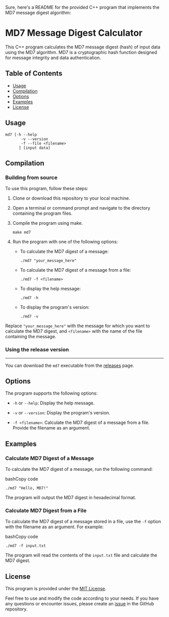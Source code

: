 Sure, here's a README for the provided C++ program that implements the MD7 message digest algorithm:

MD7 Message Digest Calculator
=============================

This C++ program calculates the MD7 message digest (hash) of input data using the MD7 algorithm. MD7 is a cryptographic hash function designed for message integrity and data authentication.

Table of Contents
-----------------

*   [Usage](#usage)
*   [Compilation](#compilation)
*   [Options](#options)
*   [Examples](#examples)
*   [License](#license)

Usage
-----

```
md7 [-h --help
       -v --version
       -f --file <filename>
      ] [input data]
```


Compilation
-----

### Building from source

To use this program, follow these steps:

1.  Clone or download this repository to your local machine.
    
2.  Open a terminal or command prompt and navigate to the directory containing the program files.
    
3.  Compile the program using make.
    
    `make md7`
    
4.  Run the program with one of the following options:
    
    *   To calculate the MD7 digest of a message:
        

        
        `./md7 "your_message_here"`
        
    *   To calculate the MD7 digest of a message from a file:
        

        
        `./md7 -f <filename>`
        
    *   To display the help message:
        

        
        `./md7 -h`
        
    *   To display the program's version:
        
        
        `./md7 -v`
        

Replace `"your_message_here"` with the message for which you want to calculate the MD7 digest, and `<filename>` with the name of the file containing the message.

### Using the release version
-----
You can download the `md7` executable from the [releases](https://github.com/joshiewtf/hashes/releases) page.


Options
-------

The program supports the following options:

*   `-h` or `--help`: Display the help message.
    
*   `-v` or `--version`: Display the program's version.
    
*   `-f <filename>`: Calculate the MD7 digest of a message from a file. Provide the filename as an argument.
    

Examples
--------

### Calculate MD7 Digest of a Message

To calculate the MD7 digest of a message, run the following command:

bashCopy code

`./md7 "Hello, MD7!"`

The program will output the MD7 digest in hexadecimal format.

### Calculate MD7 Digest from a File

To calculate the MD7 digest of a message stored in a file, use the `-f` option with the filename as an argument. For example:

bashCopy code

`./md7 -f input.txt`

The program will read the contents of the `input.txt` file and calculate the MD7 digest.

License
-------

This program is provided under the [MIT License](LICENSE).

Feel free to use and modify the code according to your needs. If you have any questions or encounter issues, please create an [issue](https://github.com/yourusername/md7/issues) in the GitHub repository.